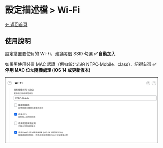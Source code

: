 # 設定描述檔 > Wi-Fi

[← 返回首頁](../)

## 使用說明

設定裝置要使用的 Wi-Fi，建議每個 SSID 勾選 **✅ 自動加入**

如果要使用裝置 MAC 認證（例如新北市的 NTPC-Mobile、class），記得勾選 **✅ 停用 MAC 位址隨機處理 (iOS 14 或更新版本)**

![設定描述檔：Wi-Fi](../images/profiles_wi-fi.png)
